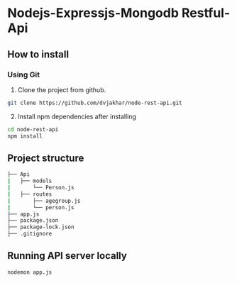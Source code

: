 # Nodejs-Expressjs-Mongodb Restful-Api

## How to install

### Using Git

1. Clone the project from github.

```bash
git clone https://github.com/dvjakhar/node-rest-api.git
```
2. Install npm dependencies after installing

```bash
cd node-rest-api
npm install
```

## Project structure

```sh
├── Api
|   ├── models
|       └── Person.js
|   ├── routes
|       ├── agegroup.js
|       └── person.js       
├── app.js
├── package.json
├── package-lock.json
├── .gitignore
```
## Running API server locally

```bash
nodemon app.js
```
